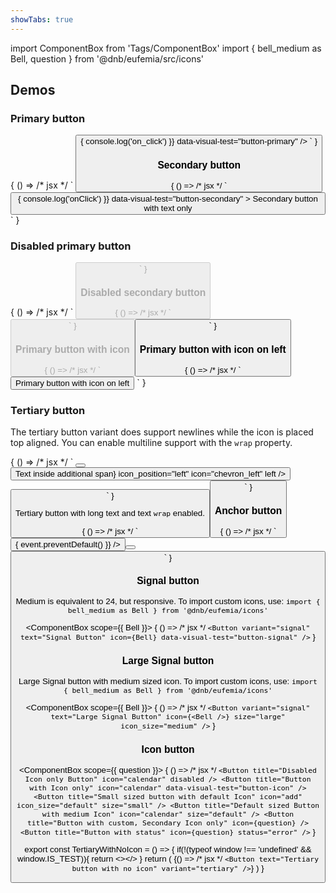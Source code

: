 ```yaml
---
showTabs: true
---
```


import ComponentBox from 'Tags/ComponentBox'
import { bell_medium as Bell, question } from '@dnb/eufemia/src/icons'

## Demos

### Primary button

<ComponentBox>
	{
	() => /* jsx */ `
<Button
  text="Primary button with text only"
  on_click={() => {
    console.log('on_click')
  }}
  data-visual-test="button-primary"
/>
		`
	}
</ComponentBox>

### Secondary button

<ComponentBox>
	{
	() => /* jsx */ `
<Button
  variant="secondary"
  onClick={() => {
    console.log('onClick')
  }}
  data-visual-test="button-secondary"
>
  Secondary button with text only
</Button>
	`
	}
</ComponentBox>

### Disabled primary button

<ComponentBox>
	{
	() => /* jsx */ `
<Button
  text="Disabled primary button"
  disabled
/>
	`
	}
</ComponentBox>

### Disabled secondary button

<ComponentBox>
	{
	() => /* jsx */ `
<Button
  text="Disabled secondary button"
  variant="secondary"
  disabled
/>
	`
	}
</ComponentBox>

### Primary button with icon

<ComponentBox>
	{
	() => /* jsx */ `
<Button
  text="Primary button with icon"
  icon="chevron_right"
/>
	`
	}
</ComponentBox>

### Primary button with icon on left

<ComponentBox>
	{
	() => /* jsx */ `
<Button
  icon_position="left"
  icon="chevron_left"
>
  Primary button with icon on left
</Button>
	`
	}
</ComponentBox>

### Tertiary button

The tertiary button variant does support newlines while the icon is placed top aligned. You can enable multiline support with the `wrap` property.

<ComponentBox data-visual-test="button-tertiary-all">
	{
	() => /* jsx */ `
<Button
  variant="tertiary"
  text="Tertiary button with icon on left"
  icon_position="left"
  icon="chevron_left"
  data-visual-test="button-tertiary"
/>
<Button
  variant="tertiary"
  text={<span>Text inside additional span</span>}
  icon_position="left"
  icon="chevron_left"
  left
/>
<Button
  variant="tertiary"
  size="large"
  text="Large tertiary button"
  icon="chevron_right"
  left
/>
	`
	}
</ComponentBox>

Tertiary button with long text and text `wrap` enabled.

<ComponentBox data-visual-test="button-tertiary-wrap">
	{
	() => /* jsx */ `
<Button
  wrap
  variant="tertiary"
  text="A long text where wrap is enabled magnis rutrum netus neque ridiculus euismod sit dictum laoreet libero"
  icon="chevron_left"
  icon_position="left"
/>
	`
	}
</ComponentBox>

### Anchor button

<ComponentBox data-visual-test="button-anchor">
	{
	() => /* jsx */ `
<Button
  text="Primary with href"
  href="/uilib/components/button/demos"
  icon_position="right"
  icon="chevron_right"
  on_click={({ event }) => {
    event.preventDefault()
  }}
/>
<Button
  variant="secondary"
  text="Secondary with href"
  href="/uilib/components/button/demos"
  target="_blank"
/>
<Button
  href="/uilib/components/button/demos"
  title="This is a link"
  icon="chevron_right"
  size="default"
/>
	`
	}
</ComponentBox>

### Signal button

Medium is equivalent to 24, but responsive. To import custom icons, use: `import { bell_medium as Bell } from '@dnb/eufemia/icons'`

<!-- prettier-ignore -->
<ComponentBox scope={{ Bell }}>
	{
	() => /* jsx */ `
<Button
  variant="signal"
  text="Signal Button"
  icon={Bell}
  data-visual-test="button-signal"
/>
	`
	}
</ComponentBox>

### Large Signal button

Large Signal button with medium sized icon. To import custom icons, use: `import { bell_medium as Bell } from '@dnb/eufemia/icons'`

<!-- prettier-ignore -->
<ComponentBox scope={{ Bell }}>
	{
	() => /* jsx */ `
<Button
  variant="signal"
  text="Large Signal Button"
  icon={<Bell />}
  size="large"
  icon_size="medium"
/>
	`
	}
</ComponentBox>

### Icon button

<!-- prettier-ignore -->
<ComponentBox scope={{ question }}>
	{
    () => /* jsx */ `
<Button
  title="Disabled Icon only Button"
  icon="calendar"
  disabled
/>
<Button title="Button with Icon only" icon="calendar" data-visual-test="button-icon" />
<Button
  title="Small sized button with default Icon"
  icon="add"
  icon_size="default"
  size="small"
/>
<Button
  title="Default sized Button with medium Icon"
  icon="calendar"
  size="default"
/>
<Button
  title="Button with custom, Secondary Icon only"
  icon={question}
/>
<Button
  title="Button with status"
  icon={question}
  status="error"
/>
	`
	}
</ComponentBox>

<!-- prettier-ignore-start -->

export const TertiaryWithNoIcon = () => {
  if(!(typeof window !== 'undefined' && window.IS_TEST)){
    return <></>
  }
  return (
    <ComponentBox
      title="Tertiary button with no icon"
      data-visual-test="button-tertiary-no-icon"
    >
    {() => /* jsx */ `
<Button text="Tertiary button with no icon" variant="tertiary" />
  `}
    </ComponentBox>
  )
}

<TertiaryWithNoIcon />

<!-- prettier-ignore-end -->
